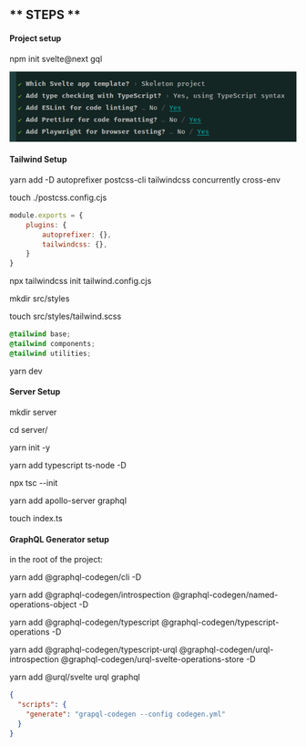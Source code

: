 ## ** STEPS **

#### Project setup

npm init svelte@next gql

![With this configs](./screenshots/init-svelte.png)

#### Tailwind Setup

yarn add -D autoprefixer postcss-cli tailwindcss concurrently cross-env

touch ./postcss.config.cjs
```cjs
module.exports = {
    plugins: {
        autoprefixer: {},
        tailwindcss: {},
    }
}
```

npx tailwindcss init tailwind.config.cjs

mkdir src/styles

touch src/styles/tailwind.scss

```scss
@tailwind base;
@tailwind components;
@tailwind utilities;
```

yarn dev

#### Server Setup

mkdir server

cd server/

yarn init -y

yarn add typescript ts-node -D

npx tsc --init

yarn add apollo-server graphql

touch index.ts

#### GraphQL Generator setup

in the root of the project:

yarn add @graphql-codegen/cli -D

yarn add @graphql-codegen/introspection @graphql-codegen/named-operations-object -D

yarn add @graphql-codegen/typescript @graphql-codegen/typescript-operations -D

yarn add @graphql-codegen/typescript-urql @graphql-codegen/urql-introspection @graphql-codegen/urql-svelte-operations-store -D

yarn add @urql/svelte urql graphql

```json
{
  "scripts": {
    "generate": "grapql-codegen --config codegen.yml"
  }
}
```
